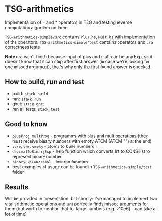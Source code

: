 # TSG-arithmetics
Implementation of + and * operators in TSG and testing reverse computation algorithm on them

`TSG-arithmetics-simple/src` contains `Plus.hs`, `Mult.hs` with implementation of the operators.
`TSG-arithmetics-simple/test` contains operators and `ura` correctness tests

**Note** ura won't finish because input of plus and mult can be any Exp, so it doesn't know that it can stop after first answer (in case we're looking for one missed argument), that's why only the first found answer is checked.

## How to build, run and test

- build: `stack build`
- run: `stack run`
- ghci: `stack ghci`
- run all tests: `stack test`

## Good to know

- `plusProg`, `multProg` - programms with plus and mult operations (they must receive binary numbers with empty ATOM (ATOM "") at the end)
- `zero`, `one`, `empty` - atoms to build numbers
- `decimalToBinaryExp` - help function which converts Int to CONS list to represent binary number
- `binaryExpToDecimal` - inverse function
- best examples of usage can be found in `TSG-arithmetics-simple/test` folder

## Results

Will be provided in presentation, but shortly: I've managed to implement two vital arithmetic operations and `ura` perfectly finds missed arguments for them (but worth to mention that for large numbers (e.g. >10e6) it can take a lot of time)
